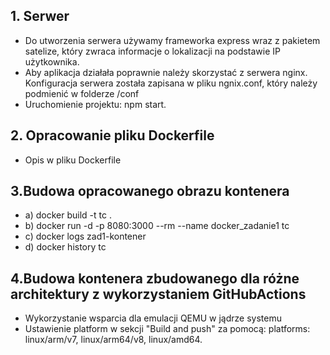 ## 1. Serwer

- Do utworzenia serwera używamy frameworka express wraz z pakietem satelize, który zwraca informacje o lokalizacji na podstawie IP użytkownika.
- Aby aplikacja działała poprawnie należy skorzystać z serwera nginx. Konfiguracja serwera została zapisana w pliku ngnix.conf, który należy podmienić w folderze /conf
- Uruchomienie projektu: npm start.

## 2. Opracowanie pliku Dockerfile

- Opis w pliku Dockerfile

## 3.Budowa opracowanego obrazu kontenera

- a) docker build -t tc .
- b) docker run -d -p 8080:3000 --rm --name docker_zadanie1 tc
- c) docker logs zad1-kontener
- d) docker history tc

## 4.Budowa kontenera zbudowanego dla różne architektury z wykorzystaniem GitHubActions

- Wykorzystanie wsparcia dla emulacji QEMU w jądrze systemu
- Ustawienie platform w sekcji "Build and push" za pomocą: platforms: linux/arm/v7, linux/arm64/v8, linux/amd64.
